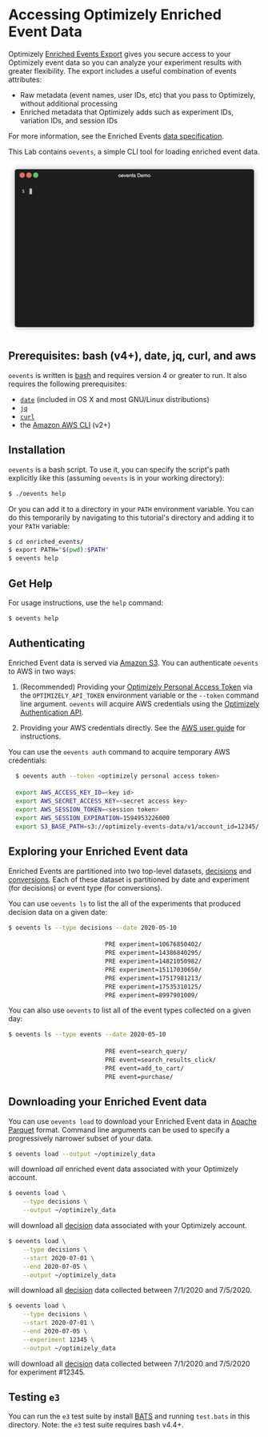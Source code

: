 # Accessing Optimizely Enriched Event Data

Optimizely [Enriched Events Export](https://docs.developers.optimizely.com/optimizely-data/docs/enriched-events-export) gives you secure access to your Optimizely event data so you can analyze your experiment results with greater flexibility. The export includes a useful combination of events attributes:

- Raw metadata (event names, user IDs, etc) that you pass to Optimizely, without additional processing
- Enriched metadata that Optimizely adds such as experiment IDs, variation IDs, and session IDs

For more information, see the Enriched Events [data specification](https://docs.developers.optimizely.com/optimizely-data/docs/enriched-events-data-specification).

This Lab contains `oevents`, a simple CLI tool for loading enriched event data.

![oevents demo](img/demo.gif)

## Prerequisites: bash (v4+), date, jq, curl, and aws

`oevents` is written is [bash](https://www.gnu.org/software/bash/) and requires version 4 or greater to run.  It also requires the following prerequisites:

- [`date`](https://www.gnu.org/software/coreutils/manual/html_node/date-invocation.html) (included in OS X and most GNU/Linux distributions)
- [`jq`](https://stedolan.github.io/jq/)
- [`curl`](https://curl.haxx.se/)
- the [Amazon AWS CLI](https://aws.amazon.com/cli/) (v2+) 

## Installation

`oevents` is a bash script. To use it, you can specify the script's path explicitly like this (assuming `oevents` is in your working directory):

```sh
$ ./oevents help
```

Or you can add it to a directory in your `PATH` environment variable.  You can do this temporarily by navigating to this tutorial's directory and adding it to your `PATH` variable:

```sh
$ cd enriched_events/
$ export PATH="$(pwd):$PATH"
$ oevents help
```

## Get Help

For usage instructions, use the `help` command:

```sh
$ oevents help
```

## Authenticating

Enriched Event data is served via [Amazon S3](https://aws.amazon.com/s3/).  You can authenticate `oevents` to AWS in two ways:

1. (Recommended) Providing your [Optimizely Personal Access Token](https://docs.developers.optimizely.com/web/docs/personal-token) via the `OPTIMIZELY_API_TOKEN` environment variable or the `--token` command line argument. `oevents` will acquire AWS credentials using the [Optimizely Authentication API](https://docs.developers.optimizely.com/optimizely-data/docs/authentication-api).

2. Providing your AWS credentials directly. See the [AWS user guide](https://docs.aws.amazon.com/cli/latest/userguide/cli-configure-files.html) for instructions.

You can use the `oevents auth` command to acquire temporary AWS credentials:

```sh
  $ oevents auth --token <optimizely personal access token>

  export AWS_ACCESS_KEY_ID=<key id>
  export AWS_SECRET_ACCESS_KEY=<secret access key>
  export AWS_SESSION_TOKEN=<session token>
  export AWS_SESSION_EXPIRATION=1594953226000
  export S3_BASE_PATH=s3://optimizely-events-data/v1/account_id=12345/
```

## Exploring your Enriched Event data

[decisions]: https://docs.developers.optimizely.com/web/docs/enriched-events-export#section-decisions
[conversions]: https://docs.developers.optimizely.com/web/docs/enriched-events-export#section-conversions

Enriched Events are partitioned into two top-level datasets, [decisions] and [conversions].  Each of these dataset is partitioned by date and experiment (for decisions) or event type (for conversions).  

You can use `oevents ls` to list the all of the experiments that produced decision data on a given date:

```sh
$ oevents ls --type decisions --date 2020-05-10

                           PRE experiment=10676850402/
                           PRE experiment=14386840295/
                           PRE experiment=14821050982/
                           PRE experiment=15117030650/
                           PRE experiment=17517981213/
                           PRE experiment=17535310125/
                           PRE experiment=8997901009/
```

You can also use `oevents` to list all of the event types collected on a given day:

```sh
$ oevents ls --type events --date 2020-05-10

                           PRE event=search_query/
                           PRE event=search_results_click/
                           PRE event=add_to_cart/
                           PRE event=purchase/
```

## Downloading your Enriched Event data

You can use `oevents load` to download your Enriched Event data in [Apache Parquet](https://parquet.apache.org/) format.  Command line arguments can be used to specify a progressively narrower subset of your data.

```sh
$ oevents load --output ~/optimizely_data
```

will download *all* enriched event data associated with your Optimizely account.

```sh
$ oevents load \
    --type decisions \
    --output ~/optimizely_data
```

will download all [decision](decisions) data associated with your Optimizely account.

```sh
$ oevents load \
    --type decisions \
    --start 2020-07-01 \
    --end 2020-07-05 \
    --output ~/optimizely_data
```

will download all [decision](decisions) data collected between 7/1/2020 and 7/5/2020.

```sh
$ oevents load \
    --type decisions \
    --start 2020-07-01 \
    --end 2020-07-05 \
    --experiment 12345 \
    --output ~/optimizely_data
```

will download all [decision](decisions) data collected between 7/1/2020 and 7/5/2020 for experiment #12345.

## Testing `e3`

You can run the `e3` test suite by install [BATS](https://github.com/bats-core/bats-core) and running `test.bats` in this directory.  Note: the `e3` test suite requires bash v4.4+.
